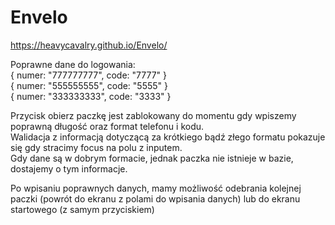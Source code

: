 # Envelo

https://heavycavalry.github.io/Envelo/ </br>

Poprawne dane do logowania: </br>
  { numer: "777777777", code: "7777" } </br>
  { numer: "555555555", code: "5555" } </br>
  { numer: "333333333", code: "3333" } </br>
  
  Przycisk obierz paczkę jest zablokowany do momentu gdy wpiszemy poprawną długość oraz format telefonu i kodu. </br>
  Walidacja z informacją dotyczącą za krótkiego bądź złego formatu pokazuje się gdy stracimy focus na polu z inputem. </br>
  Gdy dane są w dobrym formacie, jednak paczka nie istnieje w bazie, dostajemy o tym informacje. </br>
  
 Po wpisaniu poprawnych danych, mamy możliwość odebrania kolejnej paczki (powrót do ekranu z polami do wpisania danych) lub do ekranu startowego (z samym przyciskiem)
